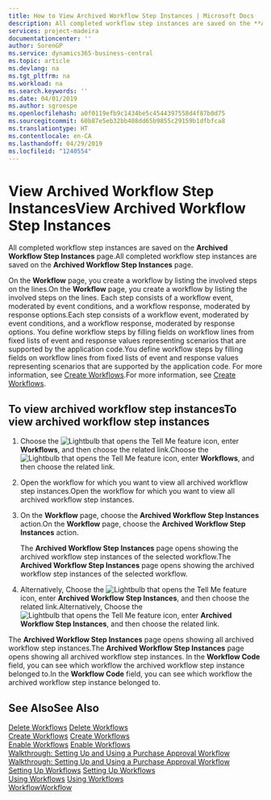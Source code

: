 ```yaml
---
title: How to View Archived Workflow Step Instances | Microsoft Docs
description: All completed workflow step instances are saved on the **Archived Workflow Step Instances** page.
services: project-madeira
documentationcenter: ''
author: SorenGP
ms.service: dynamics365-business-central
ms.topic: article
ms.devlang: na
ms.tgt_pltfrm: na
ms.workload: na
ms.search.keywords: ''
ms.date: 04/01/2019
ms.author: sgroespe
ms.openlocfilehash: a0f0119efb9c1434be5c4544397558d4f87b0d75
ms.sourcegitcommit: 60b87e5eb32bb408dd65b9855c29159b1dfbfca8
ms.translationtype: HT
ms.contentlocale: en-CA
ms.lasthandoff: 04/29/2019
ms.locfileid: "1240554"
---
```

# <a name="view-archived-workflow-step-instances"></a><span data-ttu-id="2361b-103">View Archived Workflow Step Instances</span><span class="sxs-lookup"><span data-stu-id="2361b-103">View Archived Workflow Step Instances</span></span>
<span data-ttu-id="2361b-104">All completed workflow step instances are saved on the **Archived Workflow Step Instances** page.</span><span class="sxs-lookup"><span data-stu-id="2361b-104">All completed workflow step instances are saved on the **Archived Workflow Step Instances** page.</span></span>  

 <span data-ttu-id="2361b-105">On the **Workflow** page, you create a workflow by listing the involved steps on the lines.</span><span class="sxs-lookup"><span data-stu-id="2361b-105">On the **Workflow** page, you create a workflow by listing the involved steps on the lines.</span></span> <span data-ttu-id="2361b-106">Each step consists of a workflow event, moderated by event conditions, and a workflow response, moderated by response options.</span><span class="sxs-lookup"><span data-stu-id="2361b-106">Each step consists of a workflow event, moderated by event conditions, and a workflow response, moderated by response options.</span></span> <span data-ttu-id="2361b-107">You define workflow steps by filling fields on workflow lines from fixed lists of event and response values representing scenarios that are supported by the application code.</span><span class="sxs-lookup"><span data-stu-id="2361b-107">You define workflow steps by filling fields on workflow lines from fixed lists of event and response values representing scenarios that are supported by the application code.</span></span> <span data-ttu-id="2361b-108">For more information, see [Create Workflows](across-how-to-create-workflows.md).</span><span class="sxs-lookup"><span data-stu-id="2361b-108">For more information, see [Create Workflows](across-how-to-create-workflows.md).</span></span>  

## <a name="to-view-archived-workflow-step-instances"></a><span data-ttu-id="2361b-109">To view archived workflow step instances</span><span class="sxs-lookup"><span data-stu-id="2361b-109">To view archived workflow step instances</span></span>  
1.  <span data-ttu-id="2361b-110">Choose the ![Lightbulb that opens the Tell Me feature](media/ui-search/search_small.png "Tell me what you want to do") icon, enter **Workflows**, and then choose the related link.</span><span class="sxs-lookup"><span data-stu-id="2361b-110">Choose the ![Lightbulb that opens the Tell Me feature](media/ui-search/search_small.png "Tell me what you want to do") icon, enter **Workflows**, and then choose the related link.</span></span>  
2.  <span data-ttu-id="2361b-111">Open the workflow for which you want to view all archived workflow step instances.</span><span class="sxs-lookup"><span data-stu-id="2361b-111">Open the workflow for which you want to view all archived workflow step instances.</span></span>  
3.  <span data-ttu-id="2361b-112">On the **Workflow** page, choose the **Archived Workflow Step Instances** action.</span><span class="sxs-lookup"><span data-stu-id="2361b-112">On the **Workflow** page, choose the **Archived Workflow Step Instances** action.</span></span>  

    <span data-ttu-id="2361b-113">The **Archived Workflow Step Instances** page opens showing the archived workflow step instances of the selected workflow.</span><span class="sxs-lookup"><span data-stu-id="2361b-113">The **Archived Workflow Step Instances** page opens showing the archived workflow step instances of the selected workflow.</span></span>  
4.  <span data-ttu-id="2361b-114">Alternatively, Choose the ![Lightbulb that opens the Tell Me feature](media/ui-search/search_small.png "Tell me what you want to do") icon, enter **Archived Workflow Step Instances**, and then choose the related link.</span><span class="sxs-lookup"><span data-stu-id="2361b-114">Alternatively, Choose the ![Lightbulb that opens the Tell Me feature](media/ui-search/search_small.png "Tell me what you want to do") icon, enter **Archived Workflow Step Instances**, and then choose the related link.</span></span>  

<span data-ttu-id="2361b-115">The **Archived Workflow Step Instances** page opens showing all archived workflow step instances.</span><span class="sxs-lookup"><span data-stu-id="2361b-115">The **Archived Workflow Step Instances** page opens showing all archived workflow step instances.</span></span> <span data-ttu-id="2361b-116">In the **Workflow Code** field, you can see which workflow the archived workflow step instance belonged to.</span><span class="sxs-lookup"><span data-stu-id="2361b-116">In the **Workflow Code** field, you can see which workflow the archived workflow step instance belonged to.</span></span>  

## <a name="see-also"></a><span data-ttu-id="2361b-117">See Also</span><span class="sxs-lookup"><span data-stu-id="2361b-117">See Also</span></span>  
 <span data-ttu-id="2361b-118">[Delete Workflows](across-how-to-delete-workflows.md) </span><span class="sxs-lookup"><span data-stu-id="2361b-118">[Delete Workflows](across-how-to-delete-workflows.md) </span></span>  
 <span data-ttu-id="2361b-119">[Create Workflows](across-how-to-create-workflows.md) </span><span class="sxs-lookup"><span data-stu-id="2361b-119">[Create Workflows](across-how-to-create-workflows.md) </span></span>  
 <span data-ttu-id="2361b-120">[Enable Workflows](across-how-to-enable-workflows.md) </span><span class="sxs-lookup"><span data-stu-id="2361b-120">[Enable Workflows](across-how-to-enable-workflows.md) </span></span>  
 <span data-ttu-id="2361b-121">[Walkthrough: Setting Up and Using a Purchase Approval Workflow](walkthrough-setting-up-and-using-a-purchase-approval-workflow.md) </span><span class="sxs-lookup"><span data-stu-id="2361b-121">[Walkthrough: Setting Up and Using a Purchase Approval Workflow](walkthrough-setting-up-and-using-a-purchase-approval-workflow.md) </span></span>  
 <span data-ttu-id="2361b-122">[Setting Up Workflows](across-set-up-workflows.md) </span><span class="sxs-lookup"><span data-stu-id="2361b-122">[Setting Up Workflows](across-set-up-workflows.md) </span></span>  
 <span data-ttu-id="2361b-123">[Using Workflows](across-use-workflows.md) </span><span class="sxs-lookup"><span data-stu-id="2361b-123">[Using Workflows](across-use-workflows.md) </span></span>  
 [<span data-ttu-id="2361b-124">Workflow</span><span class="sxs-lookup"><span data-stu-id="2361b-124">Workflow</span></span>](across-workflow.md)
